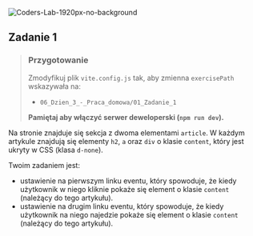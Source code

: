 ![Coders-Lab-1920px-no-background](https://user-images.githubusercontent.com/30623667/104709394-2cabee80-571f-11eb-9518-ea6a794e558e.png)


## Zadanie 1

> ### Przygotowanie
>
> Zmodyfikuj plik `vite.config.js` tak, aby zmienna `exercisePath` wskazywała na:
>
> - `06_Dzien_3_-_Praca_domowa/01_Zadanie_1`
>
> **Pamiętaj aby włączyć serwer deweloperski (`npm run dev`).**

Na stronie znajduje się sekcja z dwoma elementami `article`. W każdym artykule znajdują się elementy `h2`, `a` oraz `div` o klasie `content`, który jest ukryty w CSS (klasa `d-none`).

Twoim zadaniem jest:

- ustawienie na pierwszym linku eventu, który spowoduje, że kiedy użytkownik w niego kliknie pokaże się element o klasie `content` (należący do tego artykułu).
- ustawienie na drugim linku eventu, który spowoduje, że kiedy użytkownik na niego najedzie pokaże się element o klasie `content` (należący do tego artykułu).
